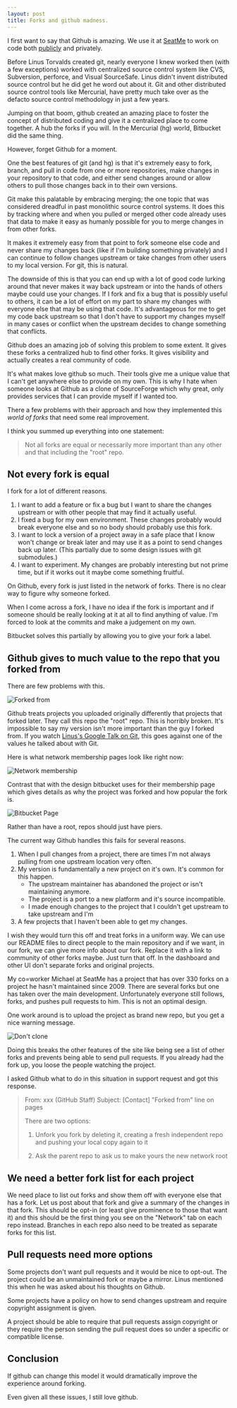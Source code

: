 ```yaml
---
layout: post
title: Forks and github madness.
---
```


I first want to say that Github is amazing. We use it at [SeatMe](http://www.seatme.com/) to work on code both [publicly](http://github.com/SeatMe/) and privately. 

Before Linus Torvalds created git, nearly everyone I knew worked then (with a few exceptions) worked with centralized source control system like CVS, Subversion, perforce, and Visual SourceSafe. Linus didn't invent distributed source control but he did get he word out about it. Git and other distributed source control tools like Mercurial, have pretty much take over as the defacto source control methodology in just a few years. 

Jumping on that boom, github created an amazing place to foster the concept of distributed coding and give it a centralized place to come together. A hub the forks if you will. In the Mercurial (hg) world, Bitbucket did the same thing. 

However, forget Github for a moment. 

One the best features of git (and hg) is that it's extremely easy to fork, branch, and pull in code from one or more repositories, make changes in your repository to that code, and either send changes around or allow others to pull those changes back in to their own versions. 

Git make this palatable by embracing merging; the one topic that was considered dreadful in past monolithic source control systems. It does this by tracking where and when you pulled or merged other code already uses that data to make it easy as humanly possible for you to merge changes in from other forks. 

It makes it extremely easy from that point to fork someone else code and never share my changes back (like if I'm building something privately) and I can continue to follow changes upstream or take changes from other users to my local version. For git, this is natural.

The downside of this is that you can end up with a lot of good code lurking around that never makes it way back upstream or into the hands of others maybe could use your changes. If I fork and fix a bug that is possibly useful to others, it can be a lot of effort on my part to share my changes with everyone else that may be using that code. It's advantageous for me to get my code back upstream so that I don't have to support my changes myself in many cases or conflict when the upstream decides to change something that conflicts. 

Github does an amazing job of solving this problem to some extent. It gives these forks a centralized hub to find other forks. It gives visibility and actually creates a real community of code. 

It's what makes love github so much. Their tools give me a unique value that I can't get anywhere else to provide on my own. This is why I hate when someone looks at Github as a clone of SourceForge which why great, only provides services that I can provide myself if I wanted too.  

There a few problems with their approach and how they implemented this *world of forks* that need some real improvement. 

I think you summed up everything into one statement:

> Not all forks are equal or necessarily more important than any other and that including the "root" repo.

Not every fork is equal
-----------------------

I fork for a lot of different reasons. 

 1. I want to add a feature or fix a bug but I want to share the changes upstream or with other people that may find it actually useful.
 2. I fixed a bug for my own environment. These changes probably would break everyone else and so no body should probably use this fork. 
 3. I want to lock a version of a project away in a safe place that I know won't change or break later and may use it as a point to send changes back up later. (This partially due to some design issues with git submodules.)
 4. I want to experiment. My changes are probably interesting but not prime time, but if it works out it maybe come something fruitful. 

On Github, every fork is just listed in the network of forks. There is no clear way to figure why someone forked. 

When I come across a fork, I have no idea if the fork is important and if someone should be really looking at it at all to find anything of value. I'm forced to look at the commits and make a judgement on my own. 

Bitbucket solves this partially by allowing you to give your fork a label.


Github gives to much value to the repo that you forked from
-----------------------------------------------------------

There are few problems with this.

![Forked from](/images/posts/2011-11-24/forked_from.png)

Github treats projects you uploaded originally differently that projects that forked later. They call this repo the "root" repo. This is horribly broken. It's impossible to say my version isn't more important than the guy I forked from. If you watch [Linus's Google Talk on Git](http://youtu.be/4XpnKHJAok8?t=25m25s), this goes against one of the values he talked about with Git. 

Here is what network membership pages look like right now:

![Network membership](/images/posts/2011-11-24/started_and_forked_from.png)

Contrast that with the design bitbucket uses for their membership page which gives details as why the project was forked and how popular the fork is.

![Bitbucket Page](/images/posts/2011-11-24/bitbucket_design.png)

Rather than have a root, repos should just have piers. 

The current way Github handles this fails for several reasons.

 1. When I pull changes from a project, there are times I'm not always pulling from one upstream location very often.
 2. My version is fundamentally a new project on it's own. It's common for this happen.
    * The upstream maintainer has abandoned the project or isn't maintaining anymore.
    * The project is a port to a new platform and it's source incompatible. 
    * I made enough changes to the project that I couldn't get upstream to take upstream and I'm 
 3. A few projects that I haven't been able to get my changes. 

I wish they would turn this off and treat forks in a uniform way. We can use our README files to direct people to the main repository and if we want, in our fork, we can give more info about our fork. Replace it with a link to community of other forks maybe. Just turn that off. In the dashboard and other UI don't separate forks and original projects.

My co=worker Michael at SeatMe has a project that has over 330 forks on a project he hasn't maintained since 2009. There are several forks but one has taken over the main development. Unfortunately everyone still follows, forks, and pushes pull requests to him. This is not an optimal design. 


One work around is to upload the project as brand new repo, but you get a nice warning message.

![Don't clone](/images/posts/2011-11-24/create_repo_fork.png)

Doing this breaks the other features of the site like being see a list of other forks and prevents being able to send pull requests. If you already had the fork up, you loose the people watching the project.

I asked Github what to do in this situation in support request and got this response.

>From: xxx (GitHub Staff)
>Subject: [Contact] "Forked from" line on pages
>
> There are two options:
>
> 1. Unfork you fork by deleting it, creating a fresh independent repo and pushing your local copy again to it
>
> 2. Ask the parent repo to ask us to make yours the new network root


We need a better fork list for each project
-------------------------------------------

We need place to list out forks and show them off with everyone else that has a fork. Let us post about that fork and give a summary of the changes in that fork. This should be opt-in (or least give prominence to those that want it) and this should be the first thing you see on the "Network" tab on each repo instead. Branches in each repo also need to be treated as separate forks for this list.


Pull requests need more options 
-------------------------------

Some projects don't want pull requests and it would be nice to opt-out. The project could be an unmaintained fork or maybe a mirror. Linus mentioned this when he was asked about his thoughts on Github.  

Some projects have a policy on how to send changes upstream and require copyright assignment is given.

A project should be able to require that pull requests assign copyright or they require the person sending the pull request does so  under a specific or compatible license. 


Conclusion
----------

If github can change this model it would dramatically improve the experience around forking. 

Even given all these issues, I still love github. 

